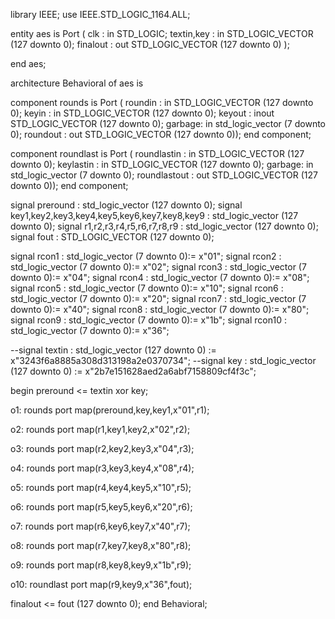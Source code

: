 library IEEE;
use IEEE.STD_LOGIC_1164.ALL;

entity aes is
Port ( clk : in  STD_LOGIC;
       textin,key : in  STD_LOGIC_VECTOR (127 downto 0);
       finalout : out  STD_LOGIC_VECTOR (127 downto 0) );

end aes;

architecture Behavioral of aes is

component rounds is
Port ( roundin : in  STD_LOGIC_VECTOR (127 downto 0);
           keyin : in  STD_LOGIC_VECTOR (127 downto 0);
			  keyout : inout  STD_LOGIC_VECTOR (127 downto 0);
			  garbage: in std_logic_vector (7 downto 0);
           roundout : out  STD_LOGIC_VECTOR (127 downto 0));
end component;

component roundlast is
Port ( roundlastin : in  STD_LOGIC_VECTOR (127 downto 0);
       keylastin : in  STD_LOGIC_VECTOR (127 downto 0);
		 garbage: in std_logic_vector (7 downto 0);
       roundlastout : out  STD_LOGIC_VECTOR (127 downto 0));
end component;

signal preround : std_logic_vector (127 downto 0);
signal key1,key2,key3,key4,key5,key6,key7,key8,key9 : std_logic_vector (127 downto 0);
signal r1,r2,r3,r4,r5,r6,r7,r8,r9 : std_logic_vector (127 downto 0);
signal fout : STD_LOGIC_VECTOR (127 downto 0);

signal rcon1 : std_logic_vector (7 downto 0):= x"01";
signal rcon2 : std_logic_vector (7 downto 0):= x"02";
signal rcon3 : std_logic_vector (7 downto 0):= x"04";
signal rcon4 : std_logic_vector (7 downto 0):= x"08";
signal rcon5 : std_logic_vector (7 downto 0):= x"10";
signal rcon6 : std_logic_vector (7 downto 0):= x"20";
signal rcon7 : std_logic_vector (7 downto 0):= x"40";
signal rcon8 : std_logic_vector (7 downto 0):= x"80";
signal rcon9 : std_logic_vector (7 downto 0):= x"1b";
signal rcon10 : std_logic_vector (7 downto 0):= x"36";

--signal textin : std_logic_vector (127 downto 0) := x"3243f6a8885a308d313198a2e0370734";
--signal key : std_logic_vector (127 downto 0) := x"2b7e151628aed2a6abf7158809cf4f3c";

begin
preround <= textin xor key;

o1: rounds port map(preround,key,key1,x"01",r1);

o2: rounds port map(r1,key1,key2,x"02",r2);

o3: rounds port map(r2,key2,key3,x"04",r3);

o4: rounds port map(r3,key3,key4,x"08",r4);

o5: rounds port map(r4,key4,key5,x"10",r5);

o6: rounds port map(r5,key5,key6,x"20",r6);

o7: rounds port map(r6,key6,key7,x"40",r7);

o8: rounds port map(r7,key7,key8,x"80",r8);

o9: rounds port map(r8,key8,key9,x"1b",r9);

o10: roundlast port map(r9,key9,x"36",fout);

finalout <= fout (127 downto 0);
end Behavioral;
